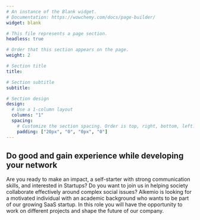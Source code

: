 ```yaml
---
# An instance of the Blank widget.
# Documentation: https://wowchemy.com/docs/page-builder/
widget: blank

# This file represents a page section.
headless: true

# Order that this section appears on the page.
weight: 2

# Section title
title: 

# Section subtitle
subtitle: 

# Section design
design:
  # Use a 1-column layout
  columns: "1"
  spacing:
    # Customize the section spacing. Order is top, right, bottom, left.
    padding: ["20px", "0", "0px", "0"]
---
```

<h2 class="text-center"> Do good and gain experience while developing your network </h2>
Are you ready to make an impact, a self-starter with strong communication skills, and interested in Startups? Do you want to join us in helping society collaborate effectively around complex social issues? Alkemio is looking for a motivated individual with an academic background who wants to be part of our growing SaaS startup. In this role you will have the opportunity to work on different projects and shape the future of our company.